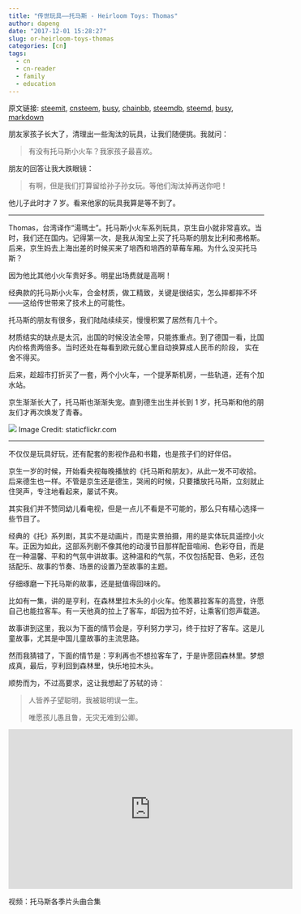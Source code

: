 ```yaml
---
title: "传世玩具——托马斯 - Heirloom Toys: Thomas"
author: dapeng
date: "2017-12-01 15:28:27"
slug: or-heirloom-toys-thomas
categories: [cn]
tags: 
  - cn
  - cn-reader
  - family
  - education
---
```


原文链接: [steemit](https://steemit.com/cn/@dapeng/or-heirloom-toys-thomas), [cnsteem](https://cnsteem.com/cn/@dapeng/or-heirloom-toys-thomas), [busy](https://busy.org/cn/@dapeng/or-heirloom-toys-thomas), [chainbb](https://chainbb.com/cn/@dapeng/or-heirloom-toys-thomas), [steemdb](https://steemdb.com/cn/@dapeng/or-heirloom-toys-thomas), [steemd](https://steemd.com/cn/@dapeng/or-heirloom-toys-thomas), [busy](https://busy.org/cn/@dapeng/or-heirloom-toys-thomas), [markdown](https://raw.githubusercontent.com/pzhaonet/steem_dapeng/master/content/post/or-heirloom-toys-thomas.md)

朋友家孩子长大了，清理出一些淘汰的玩具，让我们随便挑。我就问：

> 有没有托马斯小火车？我家孩子最喜欢。

朋友的回答让我大跌眼镜：

> 有啊，但是我们打算留给孙子孙女玩。等他们淘汰掉再送你吧！

他儿子此时才 7 岁。看来他家的玩具我算是等不到了。

---

Thomas，台湾译作“湯瑪士”。托马斯小火车系列玩具，京生自小就非常喜欢。当时，我们还在国内。记得第一次，是我从淘宝上买了托马斯的朋友比利和弗格斯。后来，京生妈去上海出差的时候买来了培西和培西的草莓车厢。为什么没买托马斯？

因为他比其他小火车贵好多。明星出场费就是高啊！

经典款的托马斯小火车，合金材质，做工精致，关键是很结实，怎么摔都摔不坏——这给传世带来了技术上的可能性。

托马斯的朋友有很多，我们陆陆续续买，慢慢积累了居然有几十个。

材质结实的缺点是太沉，出国的时候没法全带，只能拣重点。到了德国一看，比国内价格贵两倍多。当时还处在每看到欧元就心里自动换算成人民币的阶段， 实在舍不得买。

后来，趁超市打折买了一套，两个小火车，一个提茅斯机房，一些轨道，还有个加水站。

京生渐渐长大了，托马斯也渐渐失宠。直到德生出生并长到 1 岁，托马斯和他的朋友们才再次焕发了青春。

![](https://c1.staticflickr.com/5/4139/4933221005_040d992d69_b.jpg)
Image Credit: staticflickr.com

---

不仅仅是玩具好玩，还有配套的影视作品和书籍，也是孩子们的好伴侣。

京生一岁的时候，开始看央视每晚播放的《托马斯和朋友》，从此一发不可收拾。后来德生也一样。不管是京生还是德生，哭闹的时候，只要播放托马斯，立刻就止住哭声，专注地看起来，屡试不爽。

其实我们并不赞同幼儿看电视，但是一点儿不看是不可能的，那么只有精心选择一些节目了。

经典的《托》系列剧，其实不是动画片，而是实景拍摄，用的是实体玩具遥控小火车。正因为如此，这部系列剧不像其他的动漫节目那样配音喧闹、色彩夺目，而是在一种温馨、平和的气氛中讲故事。这种温和的气氛，不仅包括配音、色彩，还包括配乐、故事的节奏、场景的设置乃至故事的主题。

仔细琢磨一下托马斯的故事，还是挺值得回味的。

比如有一集，讲的是亨利，在森林里拉木头的小火车。他羡慕拉客车的高登，许愿自己也能拉客车。有一天他真的拉上了客车，却因为拉不好，让乘客们怨声载道。

故事讲到这里，我以为下面的情节会是，亨利努力学习，终于拉好了客车。这是儿童故事，尤其是中国儿童故事的主流思路。

然而我猜错了，下面的情节是：亨利再也不想拉客车了，于是许愿回森林里。梦想成真，最后，亨利回到森林里，快乐地拉木头。

顺势而为，不过高要求，这让我想起了苏轼的诗：

> 人皆养子望聪明，我被聪明误一生。
>
> 唯愿孩儿愚且鲁，无灾无难到公卿。

<iframe width="560" height="315" src="https://www.youtube.com/embed/pkCQx7D1adY" frameborder="0" allowfullscreen></iframe>

视频：托马斯各季片头曲合集
